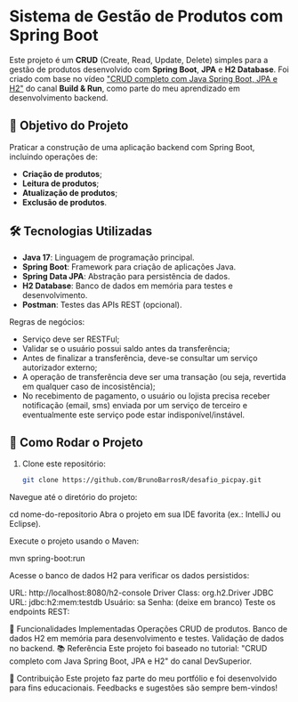 # Sistema de Gestão de Produtos com Spring Boot

Este projeto é um **CRUD** (Create, Read, Update, Delete) simples para a gestão de produtos desenvolvido com **Spring Boot**, **JPA** e **H2 Database**. Foi criado com base no vídeo ["CRUD completo com Java Spring Boot, JPA e H2"](https://www.youtube.com/watch?v=dttXo48oXt4&t=9s) do canal **Build & Run**, como parte do meu aprendizado em desenvolvimento backend.

## 🚀 Objetivo do Projeto
Praticar a construção de uma aplicação backend com Spring Boot, incluindo operações de:
- **Criação de produtos**;
- **Leitura de produtos**;
- **Atualização de produtos**;
- **Exclusão de produtos**.

## 🛠️ Tecnologias Utilizadas
- **Java 17**: Linguagem de programação principal.
- **Spring Boot**: Framework para criação de aplicações Java.
- **Spring Data JPA**: Abstração para persistência de dados.
- **H2 Database**: Banco de dados em memória para testes e desenvolvimento.
- **Postman**: Testes das APIs REST (opcional).

Regras de negócios:
- Serviço deve ser RESTFul;
- Validar se o usuário possui saldo antes da transferência;
- Antes de finalizar a transferência, deve-se consultar um serviço autorizador externo;
- A operação de transferência deve ser uma transação (ou seja, revertida em qualquer caso de incosistência);
- No recebimento de pagamento, o usuário ou lojista precisa receber notificação (email, sms) enviada por um serviço de terceiro e eventualmente este serviço pode estar indisponível/instável.


## 🔧 Como Rodar o Projeto
1. Clone este repositório:
   ```bash
   git clone https://github.com/BrunoBarrosR/desafio_picpay.git
Navegue até o diretório do projeto:

cd nome-do-repositorio
Abra o projeto em sua IDE favorita (ex.: IntelliJ ou Eclipse).

Execute o projeto usando o Maven:

mvn spring-boot:run

Acesse o banco de dados H2 para verificar os dados persistidos:

URL: http://localhost:8080/h2-console
Driver Class: org.h2.Driver
JDBC URL: jdbc:h2:mem:testdb
Usuário: sa
Senha: (deixe em branco)
Teste os endpoints REST:



🌱 Funcionalidades Implementadas
 Operações CRUD de produtos.
 Banco de dados H2 em memória para desenvolvimento e testes.
 Validação de dados no backend.
📚 Referência
Este projeto foi baseado no tutorial:
"CRUD completo com Java Spring Boot, JPA e H2" do canal DevSuperior.

🤝 Contribuição
Este projeto faz parte do meu portfólio e foi desenvolvido para fins educacionais. Feedbacks e sugestões são sempre bem-vindos!
